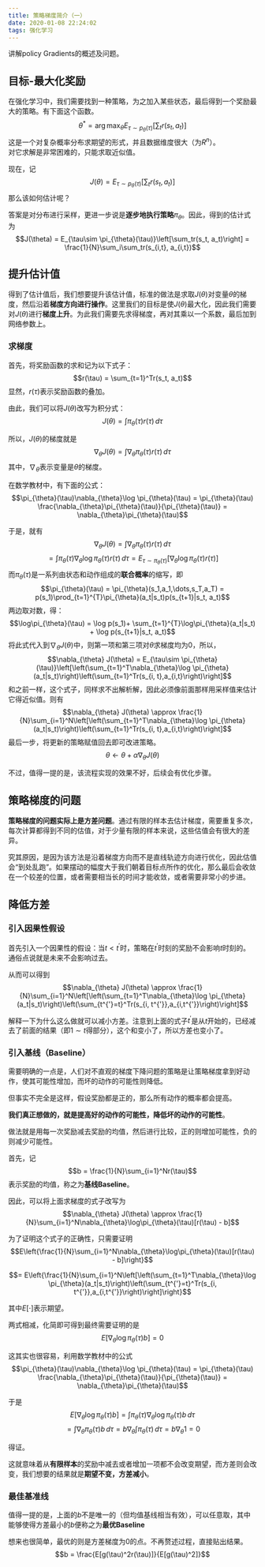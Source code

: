 ```yaml
---
title: 策略梯度简介（一）
date: 2020-01-08 22:24:02
tags: 强化学习
---
```

讲解policy Gradients的概述及问题。

<!--more-->

## 目标-最大化奖励
在强化学习中，我们需要找到一种策略，为之加入某些状态，最后得到一个奖励最大的策略。有下面这个函数。
$$\theta^* = \arg \max_{\theta} E_{\tau\sim p_{\theta}(\tau)}\left[\sum_tr(s_t, a_t)\right]$$
这是一个对复杂概率分布求期望的形式，并且数据维度很大（为$R^n$）。  
对它求解是非常困难的，只能求取近似值。

现在，记$$J(\theta) = E_{\tau\sim p_{\theta}(\tau)}\left[\sum_tr(s_t, a_t)\right]$$
那么该如何估计呢？

答案是对分布进行采样，更进一步说是**逐步地执行策略**$\pi_\theta$。因此，得到的估计式为
$$J(\theta) = E_{\tau\sim \pi_{\theta}(\tau)}\left[\sum_tr(s_t, a_t)\right] = \frac{1}{N}\sum_i\sum_tr(s_{i,t}, a_{i,t})$$

## 提升估计值
得到了估计值后，我们想要提升该估计值，标准的做法是求取$J(\theta)$对变量$\theta$的梯度，然后沿着**梯度方向进行操作**。这里我们的目标是使$J(\theta)$最大化，因此我们需要对$J(\theta)$进行**梯度上升**。为此我们需要先求得梯度，再对其乘以一个系数，最后加到网络参数上。

### 求梯度
首先，将奖励函数的求和记为以下式子：$$r(\tau) = \sum_{t=1}^Tr(s_t, a_t)$$
显然，$r(\tau)$表示奖励函数的叠加。

由此，我们可以将$J(\theta)$改写为积分式：$$J(\theta) = \int\pi_{\theta}(\tau)r(\tau)\,d\tau$$

所以，$J(\theta)$的梯度就是$$\nabla_{\theta} J(\theta) = \int\nabla_{\theta}\pi_{\theta}(\tau)r(\tau)\,d\tau$$
其中，$\nabla_{\theta}$表示变量是$\theta$的梯度。  

在数学教材中，有下面的公式：
$$\pi_{\theta}(\tau)\nabla_{\theta}\log \pi_{\theta}(\tau) = \pi_{\theta}(\tau) \frac{\nabla_{\theta}\pi_{\theta}(\tau)}{\pi_{\theta}(\tau)} = \nabla_{\theta}\pi_{\theta}(\tau)$$

于是，就有$$\nabla_{\theta} J(\theta) = \int\nabla_{\theta}\pi_{\theta}(\tau)r(\tau)\,d\tau $$$$= \int\pi_{\theta}(\tau)\nabla_{\theta}\log \pi_{\theta}(\tau)r(\tau)\,d\tau = E_{\tau\sim \pi_{\theta}(\tau)}[\nabla_{\theta}\log \pi_{\theta}(\tau)r(\tau)]$$
而$\pi_{\theta}(\tau)$是一系列由状态和动作组成的**联合概率**的缩写，即
$$\pi_{\theta}(\tau) = \pi_{\theta}(s_1,a_1,\dots,s_T,a_T) = p(s_1)\prod_{t=1}^{T}\pi_{\theta}(a_t|s_t)p(s_{t+1}|s_t, a_t)$$
两边取对数，得：$$\log\pi_{\theta}(\tau) = \log p(s_1)+ \sum_{t=1}^{T}\log\pi_{\theta}(a_t|s_t) + \log p(s_{t+1}|s_t, a_t)$$
将此式代入到$\nabla_{\theta} J(\theta)$中，则第一项和第三项对$\theta$求梯度均为0，所以，$$\nabla_{\theta} J(\theta) = E_{\tau\sim \pi_{\theta}(\tau)}\left[\left(\sum_{t=1}^T\nabla_{\theta}\log \pi_{\theta}(a_t|s_t)\right)\left(\sum_{t=1}^Tr(s_{i, t},a_{i,t}\right)\right]$$
和之前一样，这个式子，同样求不出解析解，因此必须像前面那样用采样值来估计它得近似值。则有$$\nabla_{\theta} J(\theta) \approx \frac{1}{N}\sum_{i=1}^N\left[\left(\sum_{t=1}^T\nabla_{\theta}\log \pi_{\theta}(a_t|s_t)\right)\left(\sum_{t=1}^Tr(s_{i, t},a_{i,t}\right)\right]$$
最后一步，将更新的策略赋值回去即可改进策略。$$\theta \leftarrow \theta + \alpha \nabla_{\theta}J(\theta)$$

不过，值得一提的是，该流程实现的效果不好，后续会有优化步骤。

## 策略梯度的问题
**策略梯度的问题实际上是方差问题**。通过有限的样本去估计梯度，需要重复多次，每次计算都得到不同的估值，对于少量有限的样本来说，这些估值会有很大的差异。

究其原因，是因为该方法是沿着梯度方向而不是直线轨迹方向进行优化，因此估值会“到处乱跑”。如果摆动的幅度大于我们朝着目标点所作的优化，那么最后会收敛在一个较差的位置，或者需要相当长的时间才能收敛，或者需要非常小的步进。

## 降低方差
### 引入因果性假设
首先引入一个因果性的假设：当$t < t^{'}$时，策略在$t^{'}$时刻的奖励不会影响$t$时刻的。通俗点说就是未来不会影响过去。

从而可以得到$$\nabla_{\theta} J(\theta) \approx \frac{1}{N}\sum_{i=1}^N\left[\left(\sum_{t=1}^T\nabla_{\theta}\log \pi_{\theta}(a_t|s_t)\right)\left(\sum_{t^{'}=t}^Tr(s_{i, t^{'}},a_{i,t^{'}}\right)\right]$$

解释一下为什么这么做就可以减小方差。注意到上面的式子$t^{'}$是从$t$开始的，已经减去了前面的结果（即$1\sim t$得部分），这个和变小了，所以方差也变小了。

### 引入基线（Baseline）
需要明确的一点是，人们对不直观的梯度下降问题的策略是让策略梯度拿到好动作，使其可能性增加，而坏的动作的可能性则降低。

但事实不完全是这样，假设奖励都是正的，那么所有动作的概率都会提高。

**我们真正想做的，就是提高好的动作的可能性，降低坏的动作的可能性**。  

做法就是用每一次奖励减去奖励的均值，然后进行比较，正的则增加可能性，负的则减少可能性。

首先，记$$b = \frac{1}{N}\sum_{i=1}^Nr(\tau)$$
表示奖励的均值，称之为**基线Baseline**。

因此，可以将上面求梯度的式子改写为
$$\nabla_{\theta} J(\theta) \approx \frac{1}{N}\sum_{i=1}^N\nabla_{\theta}\log\pi_{\theta}(\tau)[r(\tau) - b]$$

为了证明这个式子的正确性，只需要证明
$$E\left{\frac{1}{N}\sum_{i=1}^N\nabla_{\theta}\log\pi_{\theta}(\tau)[r(\tau) - b]\right}$$

$$= E\left{\frac{1}{N}\sum_{i=1}^N\left[\left(\sum_{t=1}^T\nabla_{\theta}\log \pi_{\theta}(a_t|s_t)\right)\left(\sum_{t^{'}=t}^Tr(s_{i, t^{'}},a_{i,t^{'}}\right)\right]\right}$$

其中$E[\cdot]$表示期望。

两式相减，化简即可得到最终需要证明的是
$$E[\nabla_{\theta}\log\pi_{\theta}(\tau)b] = 0$$

这其实也很容易，利用数学教材中的公式$$\pi_{\theta}(\tau)\nabla_{\theta}\log \pi_{\theta}(\tau) = \pi_{\theta}(\tau) \frac{\nabla_{\theta}\pi_{\theta}(\tau)}{\pi_{\theta}(\tau)} = \nabla_{\theta}\pi_{\theta}(\tau)$$

于是$$E[\nabla_{\theta}\log\pi_{\theta}(\tau)b] = \int\pi_{\theta}(\tau)\nabla_{\theta}\log\pi_{\theta}(\tau)b\,d\tau $$$$=\int\nabla_{\theta}\pi_{\theta}(\tau)b\,d\tau = b\nabla_{\theta}\int\pi_{\theta}(\tau)\,d\tau = b\nabla_{\theta}1 = 0$$

得证。

这就意味着从**有限样本**的奖励中减去或者增加一项都不会改变期望，而方差则会改变，我们想要的结果就是**期望不变，方差减小**。

### 最佳基准线
值得一提的是，上面的$b$不是唯一的（但均值基线相当有效），可以任意取，其中能够使得方差最小的$b$便称之为**最优Baseline**

想来也很简单，最优的则是方差梯度为0的点。不再赘述过程，直接贴出结果。
$$b = \frac{E[g(\tau)^2r(\tau)]}{E[g(\tau)^2]}$$
